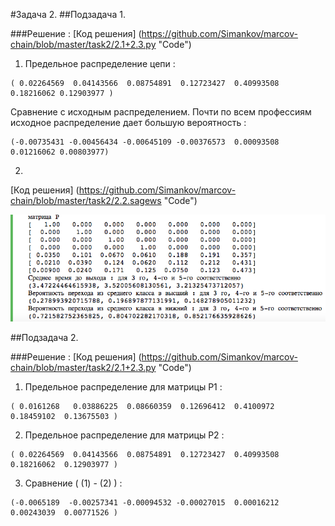 #Задача 2.
##Подзадача 1.

###Решение : 
[Код решения] (https://github.com/Simankov/marcov-chain/blob/master/task2/2.1+2.3.py "Code")

1. Предельное распределение цепи : 
  ```
 ( 0.02264569  0.04143566  0.08754891  0.12723427  0.40993508  0.18216062 0.12903977 )
```  
Сравнение с исходным распределением. Почти по всем профессиям исходное распределение дает большую вероятность :

  ```
(-0.00735431 -0.00456434 -0.00645109 -0.00376573  0.00093508  0.01216062 0.00803977) 
```
2.  
[Код решения] (https://github.com/Simankov/marcov-chain/blob/master/task2/2.2.sagews "Code")

![alt text](screenshots/result2.png "task2.1")

##Подзадача 2. 

###Решение :
[Код решения] (https://github.com/Simankov/marcov-chain/blob/master/task2/2.1+2.3.py "Code")

1. Предельное распределение для матрицы P1 :  

  ```
( 0.0161268   0.03886225  0.08660359  0.12696412  0.4100972   0.18459102  0.13675503 )
```    
2. Предельное распределение для матрицы P2 :  

  ```
  ( 0.02264569  0.04143566  0.08754891  0.12723427  0.40993508  0.18216062  0.12903977 )
```
3.  Сравнение ( (1) - (2) ) :
  
  ```
  (-0.0065189  -0.00257341 -0.00094532 -0.00027015  0.00016212  0.00243039  0.00771526 )
```
